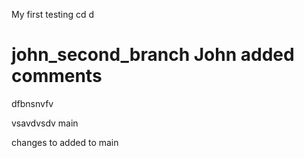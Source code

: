 My first testing
cd d

john_second_branch
John added comments
=======
dfbnsnvfv

vsavdvsdv
main

changes to added to main
